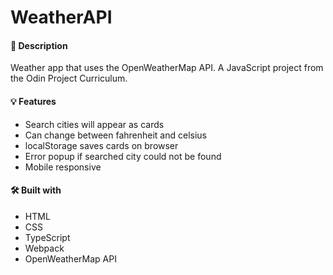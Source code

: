 # WeatherAPI

#### 📝 Description
Weather app that uses the OpenWeatherMap API. A JavaScript project from the Odin Project Curriculum.

#### 💡 Features
* Search cities will appear as cards
* Can change between fahrenheit and celsius
*  localStorage saves cards on browser
*  Error popup if searched city could not be found
*  Mobile responsive

#### 🛠️ Built with
*  HTML
*  CSS
*  TypeScript
*  Webpack
*  OpenWeatherMap API
